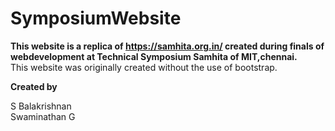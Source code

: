 # SymposiumWebsite
<b>This website is a replica of https://samhita.org.in/ created during finals of webdevelopment at Technical Symposium Samhita of MIT,chennai.</b>
<br>This website was originally created without the use of bootstrap.


**Created by**

S Balakrishnan
<br>
Swaminathan G

